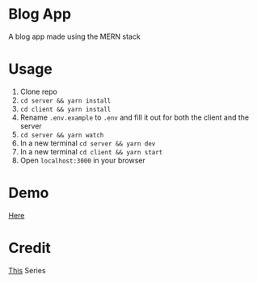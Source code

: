 # Blog App

A blog app made using the MERN stack

# Usage

1. Clone repo
2. `cd server && yarn install`
3. `cd client && yarn install`
4. Rename `.env.example` to `.env` and fill it out for both the client and the server
5. `cd server && yarn watch`
6. In a new terminal `cd server && yarn dev`
7. In a new terminal `cd client && yarn start`
8. Open `localhost:3000` in your browser

# Demo

[Here](https://beat-blog-app.vercel.app/)

# Credit

[This](https://www.youtube.com/playlist?list=PLs4co9a6NhMw7xB4xPSkSQRM8uQVAZak6) Series
